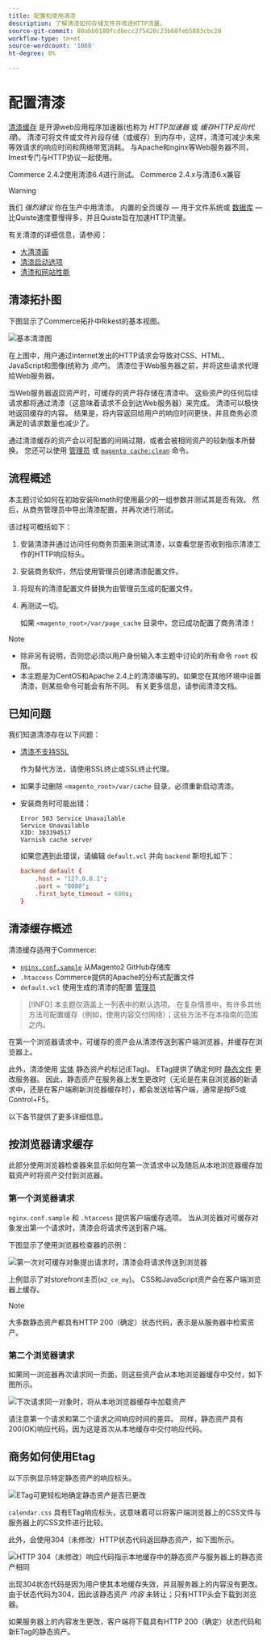 ```yaml
---
title: 配置和使用清漆
description: 了解清漆如何存储文件并改进HTTP流量。
source-git-commit: 80abb0180fcd8ecc275428c23b68feb5883cbc28
workflow-type: tm+mt
source-wordcount: '1088'
ht-degree: 0%

---
```



# 配置清漆

[清漆缓存] 是开源web应用程序加速器(也称为 _HTTP加速器_ 或 _缓存HTTP反向代理_)。 清漆可将文件或文件片段存储（或缓存）到内存中，这样，清漆可减少未来等效请求的响应时间和网络带宽消耗。 与Apache和nginx等Web服务器不同，Imest专门与HTTP协议一起使用。

Commerce 2.4.2使用清漆6.4进行测试。 Commerce 2.4.x与清漆6.x兼容

>[!WARNING]
>
>我们 _强烈建议_ 你在生产中用清漆。 内置的全页缓存 — 用于文件系统或 [数据库] — 比Quiste速度要慢得多，并且Quiste旨在加速HTTP流量。

有关清漆的详细信息，请参阅：

- [大清漆画]
- [清漆启动选项]
- [清漆和网站性能]

## 清漆拓扑图

下图显示了Commerce拓扑中Rikest的基本视图。

![基本清漆图](../../assets/configuration/varnish-basic.png)

在上图中，用户通过Internet发出的HTTP请求会导致对CSS、HTML、JavaScript和图像(统称为 _资产_)。 清漆位于Web服务器之前，并将这些请求代理给Web服务器。

当Web服务器返回资产时，可缓存的资产将存储在清漆中。 这些资产的任何后续请求都将通过清漆（这意味着请求不会到达Web服务器）来完成。 清漆可以极快地返回缓存的内容。 结果是，将内容返回给用户的响应时间更快，并且商务必须满足的请求数量也减少了。

通过清漆缓存的资产会以可配置的间隔过期，或者会被相同资产的较新版本所替换。 您还可以使用 [管理员](https://glossary.magento.com/magento-admin) 或 [`magento cache:clean`](../cli/manage-cache.md#clean-and-flush-cache-types) 命令。

## 流程概述

本主题讨论如何在初始安装Rimeth时使用最少的一组参数并测试其是否有效。 然后，从商务管理员中导出清漆配置，并再次进行测试。

该过程可概括如下：

1. 安装清漆并通过访问任何商务页面来测试清漆，以查看您是否收到指示清漆工作的HTTP响应标头。
1. 安装商务软件，然后使用管理员创建清漆配置文件。
1. 将现有的清漆配置文件替换为由管理员生成的配置文件。
1. 再测试一切。

   如果 `<magento_root>/var/page_cache` 目录中，您已成功配置了商务清漆！

>[!NOTE]
- 除非另有说明，否则您必须以用户身份输入本主题中讨论的所有命令 `root` 权限。
- 本主题是为CentOS和Apache 2.4上的清漆编写的。如果您在其他环境中设置清漆，则某些命令可能会有所不同。 有关更多信息，请参阅清漆文档。


## 已知问题

我们知道清漆存在以下问题：

- [清漆不支持SSL]

   作为替代方法，请使用SSL终止或SSL终止代理。

- 如果手动删除 `<magento_root>/var/cache` 目录，必须重新启动清漆。

- 安装商务时可能出错：

   ```terminal
   Error 503 Service Unavailable
   Service Unavailable
   XID: 303394517
   Varnish cache server
   ```

   如果您遇到此错误，请编辑 `default.vcl` 并向 `backend` 斯坦扎如下：

   ```conf
   backend default {
       .host = "127.0.0.1";
       .port = "8080";
       .first_byte_timeout = 600s;
   }
   ```

## 清漆缓存概述

清漆缓存适用于Commerce:

- [`nginx.conf.sample`](https://github.com/magento/magento2/blob/2.4/nginx.conf.sample) 从Magento2 GitHub存储库
- `.htaccess` Commerce提供的Apache的分布式配置文件
- `default.vcl` 使用生成的清漆的配置 [管理员](../cache/config-varnish-magento.md)

>[!INFO]
本主题仅涵盖上一列表中的默认选项。 在复杂情景中，有许多其他方法可配置缓存（例如，使用内容交付网络）；这些方法不在本指南的范围之内。

在第一个浏览器请求中，可缓存的资产会从清漆传送到客户端浏览器，并缓存在浏览器上。

此外，清漆使用 [实体](https://glossary.magento.com/entity) 静态资产的标记(ETag)。 ETag提供了确定何时 [静态文件](https://glossary.magento.com/static-files) 更改服务器。 因此，静态资产在服务器上发生更改时（无论是在来自浏览器的新请求中，还是在客户端刷新浏览器缓存时），都会发送给客户端，通常是按F5或Control+F5。

以下各节提供了更多详细信息。

## 按浏览器请求缓存

此部分使用浏览器检查器来显示如何在第一次请求中以及随后从本地浏览器缓存加载资产时将资产交付到浏览器。

### 第一个浏览器请求

`nginx.conf.sample` 和 `.htaccess` 提供客户端缓存选项。 当从浏览器对可缓存对象发出第一个请求时，清漆会将请求传送到客户端。

下图显示了使用浏览器检查器的示例：

![第一次对可缓存对象提出请求时，清漆会将请求传送到浏览器](../../assets/configuration/varnish-apache-first-visit.png)

上例显示了对storefront主页(`m2_ce_my`)。 CSS和JavaScript资产会在客户端浏览器上缓存。

>[!NOTE]
大多数静态资产都具有HTTP 200（确定）状态代码，表示是从服务器中检索资产。

### 第二个浏览器请求

如果同一浏览器再次请求同一页面，则这些资产会从本地浏览器缓存中交付，如下图所示。

![下次请求同一对象时，将从本地浏览器缓存中加载资产](../../assets/configuration/varnish-apache-second-visit.png)

请注意第一个请求和第二个请求之间响应时间的差异。 同样，静态资产具有200(OK)响应代码，因为这是首次从本地缓存中交付响应代码。

## 商务如何使用Etag

以下示例显示特定静态资产的响应标头。

![ETag可更轻松地确定静态资产是否已更改](../../assets/configuration/varnish-etag.png)

`calendar.css` 具有ETag响应标头，这意味着可以将客户端浏览器上的CSS文件与服务器上的CSS文件进行比较。

此外，会使用304（未修改）HTTP状态代码返回静态资产，如下图所示。

![HTTP 304（未修改）响应代码指示本地缓存中的静态资产与服务器上的静态资产相同](../../assets/configuration/varnish-304.png)

出现304状态代码是因为用户使其本地缓存失效，并且服务器上的内容没有更改。 由于状态代码为304，因此该静态资产 _内容_ 未转让；只有HTTP头会下载到浏览器。

如果服务器上的内容发生更改，客户端将下载具有HTTP 200（确定）状态代码和新ETag的静态资产。

<!-- Link Definitions -->

[数据库]: https://devdocs.magento.com/guides/v2.4/extension-dev-guide/cache/partial-caching/database-caching.html
[大清漆画]: https://www.varnish-cache.org/docs/trunk/users-guide/intro.html
[清漆缓存]: https://varnish-cache.org
[清漆启动选项]: https://www.varnish-cache.org/docs/trunk/reference/varnishd.html#ref-varnishd-options
[清漆和网站性能]: https://www.varnish-cache.org/docs/trunk/users-guide/performance.html#users-performance
[清漆不支持SSL]: https://www.varnish-cache.org/docs/3.0/phk/ssl.html
